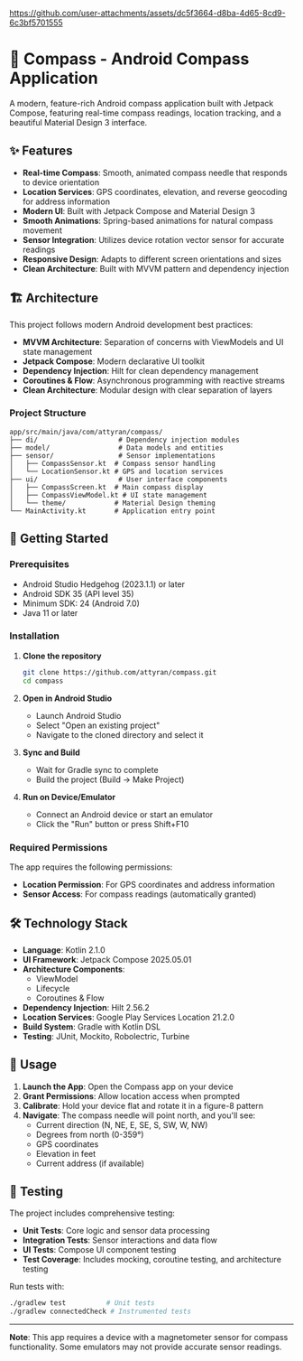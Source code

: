 
https://github.com/user-attachments/assets/dc5f3664-d8ba-4d65-8cd9-6c3bf5701555


# 🧭 Compass - Android Compass Application

A modern, feature-rich Android compass application built with Jetpack Compose, featuring real-time compass readings, location tracking, and a beautiful Material Design 3 interface.

## ✨ Features

- **Real-time Compass**: Smooth, animated compass needle that responds to device orientation
- **Location Services**: GPS coordinates, elevation, and reverse geocoding for address information
- **Modern UI**: Built with Jetpack Compose and Material Design 3
- **Smooth Animations**: Spring-based animations for natural compass movement
- **Sensor Integration**: Utilizes device rotation vector sensor for accurate readings
- **Responsive Design**: Adapts to different screen orientations and sizes
- **Clean Architecture**: Built with MVVM pattern and dependency injection

## 🏗️ Architecture

This project follows modern Android development best practices:

- **MVVM Architecture**: Separation of concerns with ViewModels and UI state management
- **Jetpack Compose**: Modern declarative UI toolkit
- **Dependency Injection**: Hilt for clean dependency management
- **Coroutines & Flow**: Asynchronous programming with reactive streams
- **Clean Architecture**: Modular design with clear separation of layers

### Project Structure

```
app/src/main/java/com/attyran/compass/
├── di/                    # Dependency injection modules
├── model/                 # Data models and entities
├── sensor/                # Sensor implementations
│   ├── CompassSensor.kt  # Compass sensor handling
│   └── LocationSensor.kt # GPS and location services
├── ui/                    # User interface components
│   ├── CompassScreen.kt  # Main compass display
│   ├── CompassViewModel.kt # UI state management
│   └── theme/            # Material Design theming
└── MainActivity.kt       # Application entry point
```

## 🚀 Getting Started

### Prerequisites

- Android Studio Hedgehog (2023.1.1) or later
- Android SDK 35 (API level 35)
- Minimum SDK: 24 (Android 7.0)
- Java 11 or later

### Installation

1. **Clone the repository**
   ```bash
   git clone https://github.com/attyran/compass.git
   cd compass
   ```

2. **Open in Android Studio**
   - Launch Android Studio
   - Select "Open an existing project"
   - Navigate to the cloned directory and select it

3. **Sync and Build**
   - Wait for Gradle sync to complete
   - Build the project (Build → Make Project)

4. **Run on Device/Emulator**
   - Connect an Android device or start an emulator
   - Click the "Run" button or press Shift+F10

### Required Permissions

The app requires the following permissions:

- **Location Permission**: For GPS coordinates and address information
- **Sensor Access**: For compass readings (automatically granted)

## 🛠️ Technology Stack

- **Language**: Kotlin 2.1.0
- **UI Framework**: Jetpack Compose 2025.05.01
- **Architecture Components**: 
  - ViewModel
  - Lifecycle
  - Coroutines & Flow
- **Dependency Injection**: Hilt 2.56.2
- **Location Services**: Google Play Services Location 21.2.0
- **Build System**: Gradle with Kotlin DSL
- **Testing**: JUnit, Mockito, Robolectric, Turbine

## 📱 Usage

1. **Launch the App**: Open the Compass app on your device
2. **Grant Permissions**: Allow location access when prompted
3. **Calibrate**: Hold your device flat and rotate it in a figure-8 pattern
4. **Navigate**: The compass needle will point north, and you'll see:
   - Current direction (N, NE, E, SE, S, SW, W, NW)
   - Degrees from north (0-359°)
   - GPS coordinates
   - Elevation in feet
   - Current address (if available)

## 🧪 Testing

The project includes comprehensive testing:

- **Unit Tests**: Core logic and sensor data processing
- **Integration Tests**: Sensor interactions and data flow
- **UI Tests**: Compose UI component testing
- **Test Coverage**: Includes mocking, coroutine testing, and architecture testing

Run tests with:
```bash
./gradlew test          # Unit tests
./gradlew connectedCheck # Instrumented tests
```

---

**Note**: This app requires a device with a magnetometer sensor for compass functionality. Some emulators may not provide accurate sensor readings.
